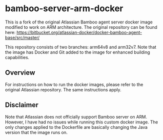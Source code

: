 # bamboo-server-arm-docker

This is a fork of the original Atlassian Bamboo agent server docker image modified to work on ARM architecture. The original repository can be found here: https://bitbucket.org/atlassian-docker/docker-bamboo-agent-base/src/master/

This repository consists of two branches: arm64v8 and arm32v7. Note that the image has Docker and Git added to the image for enhanced building capabilities.

## Overview

For instructions on how to run the docker images, please refer to the original Atlassian repository. The same instructions apply.

## Disclaimer

Note that Atlassian does not officially support Bamboo server on ARM. However, I have had no issues while running this custom docker image.
The only changes applied to the Dockerfile are basically changing the Java version that the image runs on.
